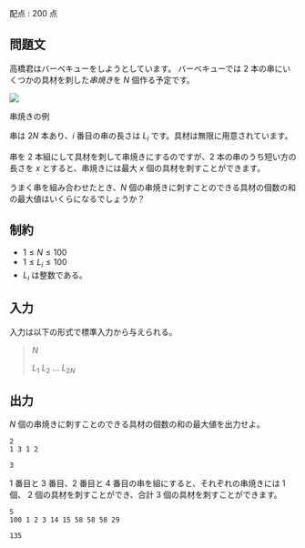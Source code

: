 配点 : $200$ 点

## 問題文

高橋君はバーベキューをしようとしています。
バーベキューでは $2$ 本の串にいくつかの具材を刺した*串焼き*を $N$ 個作る予定です。

![](https://agc001.contest.atcoder.jp/img/agc/001/Gg9pvPKw/abbq.png)

串焼きの例

串は $2N$ 本あり、$i$ 番目の串の長さは $L_i$ です。具材は無限に用意されています。

串を $2$ 本組にして具材を刺して串焼きにするのですが、$2$ 本の串のうち短い方の長さを $x$ とすると、串焼きには最大 $x$ 個の具材を刺すことができます。

うまく串を組み合わせたとき、$N$ 個の串焼きに刺すことのできる具材の個数の和の最大値はいくらになるでしょうか？

## 制約

- $1 \leq N \leq 100$
- $1 \leq L_i \leq 100$
- $L_i$ は整数である。

## 入力

入力は以下の形式で標準入力から与えられる。

> $N$
> 
> $L_1$ $L_2$ $...$ $L_{2N}$

## 出力

$N$ 個の串焼きに刺すことのできる具材の個数の和の最大値を出力せよ。

```input1
2
1 3 1 2
```

```output1
3
```

$1$ 番目と $3$ 番目、$2$ 番目と $4$ 番目の串を組にすると、それぞれの串焼きには $1$ 個、 $2$ 個の具材を刺すことができ、合計 $3$ 個の具材を刺すことができます。

```input2
5
100 1 2 3 14 15 58 58 58 29
```

```output2
135
```